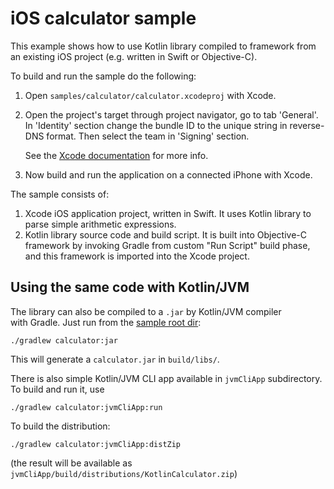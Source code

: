 # iOS calculator sample

This example shows how to use Kotlin library compiled to framework from
an existing iOS project (e.g. written in Swift or Objective-C).

To build and run the sample do the following:

1.  Open `samples/calculator/calculator.xcodeproj` with Xcode.
2.  Open the project's target through project navigator, go to tab 'General'.
    In 'Identity' section change the bundle ID to the unique string in
    reverse-DNS format. Then select the team in 'Signing' section.
    
    See the
    [Xcode documentation](https://developer.apple.com/library/content/documentation/IDEs/Conceptual/AppDistributionGuide/ConfiguringYourApp/ConfiguringYourApp.html#//apple_ref/doc/uid/TP40012582-CH28-SW2)
    for more info.
3.  Now build and run the application on a connected iPhone with Xcode.

The sample consists of:

1.  Xcode iOS application project, written in Swift. It uses Kotlin library to
    parse simple arithmetic expressions.
2.  Kotlin library source code and build script. It is built into Objective-C
    framework by invoking Gradle from custom "Run Script" build phase, and this
    framework is imported into the Xcode project.

## Using the same code with Kotlin/JVM

The library can also be compiled to a `.jar` by Kotlin/JVM compiler with Gradle. 
Just run from the [sample root dir](../): 
```
./gradlew calculator:jar
```
This will generate a `calculator.jar` in `build/libs/`.

There is also simple Kotlin/JVM CLI app available in `jvmCliApp` subdirectory.
To build and run it, use
```
./gradlew calculator:jvmCliApp:run
```

To build the distribution:
```
./gradlew calculator:jvmCliApp:distZip
```
(the result will be available as
`jvmCliApp/build/distributions/KotlinCalculator.zip`)
